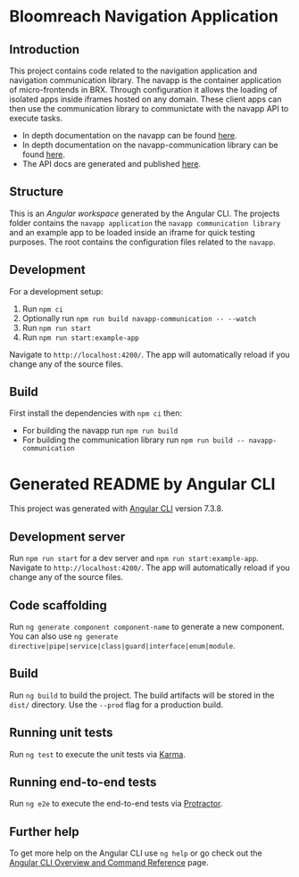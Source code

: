 # Bloomreach Navigation Application

## Introduction

This project contains code related to the navigation application and navigation communication library.
The navapp is the container application of micro-frontends in BRX. Through configuration it allows the loading of isolated apps inside iframes hosted on any domain.
These client apps can then use the communication library to communictate with the navapp API to execute tasks.

- In depth documentation on the navapp can be found [here](./tech-designs/NAVAPP_DESCRIPTION.md).
- In depth documentation on the navapp-communication library can be found [here](./tech-designs/NAVAPP_COMMUNICATION_DESCRIPTION.md).
- The API docs are generated and published [here](https://javadoc.onehippo.org/14.0-preview/navapp/).

## Structure

This is an _Angular workspace_ generated by the Angular CLI. The projects folder contains the `navapp application` the `navapp communication library` and an example app to be loaded inside an iframe for quick testing purposes.
The root contains the configuration files related to the `navapp`.

## Development

For a development setup:
1. Run `npm ci`
2. Optionally run `npm run build navapp-communication -- --watch`
3. Run `npm run start`
2. Run `npm run start:example-app`

Navigate to `http://localhost:4200/`. The app will automatically reload if you change any of the source files.

## Build
First install the dependencies with `npm ci` then:
- For building the navapp run `npm run build`
- For building the communication library run `npm run build -- navapp-communication`

# Generated README by Angular CLI

This project was generated with [Angular CLI](https://github.com/angular/angular-cli) version 7.3.8.

## Development server

Run `npm run start` for a dev server and `npm run start:example-app`. Navigate to `http://localhost:4200/`. The app will automatically reload if you change any of the source files.

## Code scaffolding

Run `ng generate component component-name` to generate a new component. You can also use `ng generate directive|pipe|service|class|guard|interface|enum|module`.

## Build

Run `ng build` to build the project. The build artifacts will be stored in the `dist/` directory. Use the `--prod` flag for a production build.

## Running unit tests

Run `ng test` to execute the unit tests via [Karma](https://karma-runner.github.io).

## Running end-to-end tests

Run `ng e2e` to execute the end-to-end tests via [Protractor](http://www.protractortest.org/).

## Further help

To get more help on the Angular CLI use `ng help` or go check out the [Angular CLI Overview and Command Reference](https://angular.io/cli) page.
